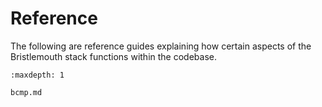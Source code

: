 # Reference

The following are reference guides explaining how certain aspects of the Bristlemouth stack functions within the codebase.

```{toctree}
:maxdepth: 1

bcmp.md
```
